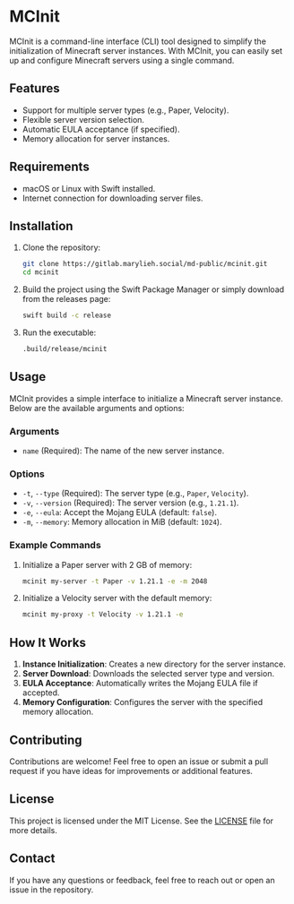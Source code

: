 # MCInit

MCInit is a command-line interface (CLI) tool designed to simplify the initialization of Minecraft server instances. With MCInit, you can easily set up and configure Minecraft servers using a single command.

## Features

- Support for multiple server types (e.g., Paper, Velocity).
- Flexible server version selection.
- Automatic EULA acceptance (if specified).
- Memory allocation for server instances.

## Requirements

- macOS or Linux with Swift installed.
- Internet connection for downloading server files.

## Installation

1. Clone the repository:

   ```bash
   git clone https://gitlab.marylieh.social/md-public/mcinit.git
   cd mcinit
   ```

2. Build the project using the Swift Package Manager or simply download from the releases page:

   ```bash
   swift build -c release
   ```

3. Run the executable:

   ```bash
   .build/release/mcinit
   ```

## Usage

MCInit provides a simple interface to initialize a Minecraft server instance. Below are the available arguments and options:

### Arguments

- `name` (Required): The name of the new server instance.

### Options

- `-t`, `--type` (Required): The server type (e.g., `Paper`, `Velocity`).
- `-v`, `--version` (Required): The server version (e.g., `1.21.1`).
- `-e`, `--eula`: Accept the Mojang EULA (default: `false`).
- `-m`, `--memory`: Memory allocation in MiB (default: `1024`).

### Example Commands

1. Initialize a Paper server with 2 GB of memory:

   ```bash
   mcinit my-server -t Paper -v 1.21.1 -e -m 2048
   ```

2. Initialize a Velocity server with the default memory:

   ```bash
   mcinit my-proxy -t Velocity -v 1.21.1 -e
   ```

## How It Works

1. **Instance Initialization**: Creates a new directory for the server instance.
2. **Server Download**: Downloads the selected server type and version.
3. **EULA Acceptance**: Automatically writes the Mojang EULA file if accepted.
4. **Memory Configuration**: Configures the server with the specified memory allocation.

## Contributing

Contributions are welcome! Feel free to open an issue or submit a pull request if you have ideas for improvements or additional features.

## License

This project is licensed under the MIT License. See the [LICENSE](LICENSE) file for more details.

## Contact

If you have any questions or feedback, feel free to reach out or open an issue in the repository.
